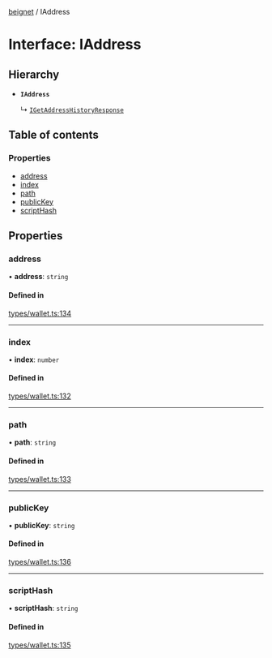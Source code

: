 [beignet](../README.md) / IAddress

# Interface: IAddress

## Hierarchy

- **`IAddress`**

  ↳ [`IGetAddressHistoryResponse`](IGetAddressHistoryResponse.md)

## Table of contents

### Properties

- [address](IAddress.md#address)
- [index](IAddress.md#index)
- [path](IAddress.md#path)
- [publicKey](IAddress.md#publickey)
- [scriptHash](IAddress.md#scripthash)

## Properties

### address

• **address**: `string`

#### Defined in

[types/wallet.ts:134](https://github.com/coreyphillips/beignet/blob/f8e8e28/src/types/wallet.ts#L134)

___

### index

• **index**: `number`

#### Defined in

[types/wallet.ts:132](https://github.com/coreyphillips/beignet/blob/f8e8e28/src/types/wallet.ts#L132)

___

### path

• **path**: `string`

#### Defined in

[types/wallet.ts:133](https://github.com/coreyphillips/beignet/blob/f8e8e28/src/types/wallet.ts#L133)

___

### publicKey

• **publicKey**: `string`

#### Defined in

[types/wallet.ts:136](https://github.com/coreyphillips/beignet/blob/f8e8e28/src/types/wallet.ts#L136)

___

### scriptHash

• **scriptHash**: `string`

#### Defined in

[types/wallet.ts:135](https://github.com/coreyphillips/beignet/blob/f8e8e28/src/types/wallet.ts#L135)
